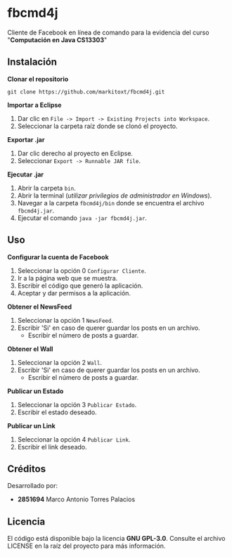 # fbcmd4j
Cliente de Facebook en línea de comando para la evidencia del curso "**Computación en Java CS13303**"

## Instalación
**Clonar el repositorio**  
```
git clone https://github.com/markitoxt/fbcmd4j.git
```

**Importar a Eclipse**  
1. Dar clic en `File -> Import -> Existing Projects into Workspace`.
2. Seleccionar la carpeta raíz donde se clonó el proyecto.

**Exportar .jar**  
1. Dar clic derecho al proyecto en Eclipse.
2. Seleccionar `Export -> Runnable JAR file`.

**Ejecutar .jar**  
1. Abrir la carpeta `bin`.
2. Abrir la terminal (*utilizar privilegios de administrador en Windows*).
3. Navegar a la carpeta `fbcmd4j/bin` donde se encuentra el archivo `fbcmd4j.jar`.
4. Ejecutar el comando `java -jar fbcmd4j.jar`.


## Uso
**Configurar la cuenta de Facebook**   
1. Seleccionar la opción 0 `Configurar Cliente`.
2. Ir a la página web que se muestra.
3. Escribir el código que generó la aplicación.
4. Aceptar y dar permisos a la aplicación.

**Obtener el NewsFeed**   
1. Seleccionar la opción 1 `NewsFeed`.
2. Escribir 'Si' en caso de querer guardar los posts en un archivo.
	* Escribir el número de posts a guardar.

**Obtener el Wall**   
1. Seleccionar la opción 2 `Wall`.
2. Escribir 'Si' en caso de querer guardar los posts en un archivo.
	* Escribir el número de posts a guardar.

**Publicar un Estado**   
1. Seleccionar la opción 3 `Publicar Estado`.
2. Escribir el estado deseado.

**Publicar un Link**   
1. Seleccionar la opción 4 `Publicar Link`.
2. Escribir el link deseado.


## Créditos
Desarrollado por:
- **2851694** Marco Antonio Torres Palacios


## Licencia
El código está disponible bajo la licencia **GNU GPL-3.0**. Consulte el archivo LICENSE en la raíz del proyecto para más información.
